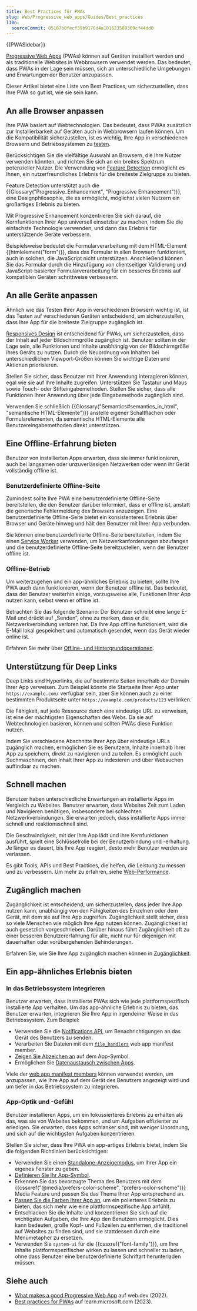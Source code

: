 ```yaml
---
title: Best Practices für PWAs
slug: Web/Progressive_web_apps/Guides/Best_practices
l10n:
  sourceCommit: 05187b0fecf39b9176d4a101623589309cf44dd0
---
```


{{PWASidebar}}

[Progressive Web Apps](/de/docs/Web/Progressive_web_apps) (PWAs) können auf Geräten installiert werden und als traditionelle Websites in Webbrowsern verwendet werden. Das bedeutet, dass PWAs in der Lage sein müssen, sich an unterschiedliche Umgebungen und Erwartungen der Benutzer anzupassen.

Dieser Artikel bietet eine Liste von Best Practices, um sicherzustellen, dass Ihre PWA so gut ist, wie sie sein kann.

## An alle Browser anpassen

Ihre PWA basiert auf Webtechnologien. Das bedeutet, dass PWAs zusätzlich zur Installierbarkeit auf Geräten auch in Webbrowsern laufen können. Um die Kompatibilität sicherzustellen, ist es wichtig, Ihre App in verschiedenen Browsern und Betriebssystemen zu [testen](/de/docs/Learn_web_development/Extensions/Testing).

Berücksichtigen Sie die vielfältige Auswahl an Browsern, die Ihre Nutzer verwenden könnten, und richten Sie sich an ein breites Spektrum potenzieller Nutzer. Die Verwendung von [Feature Detection](/de/docs/Learn_web_development/Extensions/Testing/Feature_detection) ermöglicht es Ihnen, ein nutzerfreundliches Erlebnis für die breiteste Zielgruppe zu bieten.

Feature Detection unterstützt auch die {{Glossary("Progressive_Enhancement", "Progressive Enhancement")}}, eine Designphilosophie, die es ermöglicht, möglichst vielen Nutzern ein großartiges Erlebnis zu bieten.

Mit Progressive Enhancement konzentrieren Sie sich darauf, die Kernfunktionen Ihrer App universell einsetzbar zu machen, indem Sie die einfachste Technologie verwenden, und dann das Erlebnis für unterstützende Geräte verbessern.

Beispielsweise bedeutet die Formularverarbeitung mit dem HTML-Element {{htmlelement("form")}}, dass das Formular in allen Browsern funktioniert, auch in solchen, die JavaScript nicht unterstützen. Anschließend können Sie das Formular durch die Hinzufügung von clientseitiger Validierung und JavaScript-basierter Formularverarbeitung für ein besseres Erlebnis auf kompatiblen Geräten schrittweise verbessern.

## An alle Geräte anpassen

Ähnlich wie das Testen Ihrer App in verschiedenen Browsern wichtig ist, ist das Testen auf verschiedenen Geräten entscheidend, um sicherzustellen, dass Ihre App für die breiteste Zielgruppe zugänglich ist.

[Responsives Design](/de/docs/Learn_web_development/Core/CSS_layout/Responsive_Design) ist entscheidend für PWAs, um sicherzustellen, dass der Inhalt auf jeder Bildschirmgröße zugänglich ist. Benutzer sollten in der Lage sein, alle Funktionen und Inhalte unabhängig von der Bildschirmgröße ihres Geräts zu nutzen. Durch die Neuordnung von Inhalten bei unterschiedlichen Viewport-Größen können Sie wichtige Daten und Aktionen priorisieren.

Stellen Sie sicher, dass Benutzer mit Ihrer Anwendung interagieren können, egal wie sie auf Ihre Inhalte zugreifen. Unterstützen Sie Tastatur und Maus sowie Touch- oder Stifteingabemethoden. Stellen Sie sicher, dass alle Funktionen Ihrer Anwendung über jede Eingabemethode zugänglich sind.

Verwenden Sie schließlich {{Glossary("Semantics#semantics_in_html", "semantische HTML-Elemente")}} anstelle eigener Schaltflächen oder Formularelementen, da semantische HTML-Elemente alle Benutzereingabemethoden direkt unterstützen.

## Eine Offline-Erfahrung bieten

Benutzer von installierten Apps erwarten, dass sie immer funktionieren, auch bei langsamen oder unzuverlässigen Netzwerken oder wenn ihr Gerät vollständig offline ist.

### Benutzerdefinierte Offline-Seite

Zumindest sollte Ihre PWA eine benutzerdefinierte Offline-Seite bereitstellen, die den Benutzer darüber informiert, dass er offline ist, anstatt die generische Fehlermeldung des Browsers anzuzeigen. Eine benutzerdefinierte Offline-Seite bietet ein konsistenteres Erlebnis über Browser und Geräte hinweg und hält den Benutzer mit Ihrer App verbunden.

Sie können eine benutzerdefinierte Offline-Seite bereitstellen, indem Sie einen [Service Worker](/de/docs/Web/API/Service_Worker_API) verwenden, um Netzwerkanforderungen abzufangen und die benutzerdefinierte Offline-Seite bereitzustellen, wenn der Benutzer offline ist.

### Offline-Betrieb

Um weiterzugehen und ein app-ähnliches Erlebnis zu bieten, sollte Ihre PWA auch dann funktionieren, wenn der Benutzer offline ist. Das bedeutet, dass der Benutzer weiterhin einige, vorzugsweise alle, Funktionen Ihrer App nutzen kann, selbst wenn er offline ist.

Betrachten Sie das folgende Szenario: Der Benutzer schreibt eine lange E-Mail und drückt auf „Senden“, ohne zu merken, dass er die Netzwerkverbindung verloren hat. Da Ihre App offline funktioniert, wird die E-Mail lokal gespeichert und automatisch gesendet, wenn das Gerät wieder online ist.

Erfahren Sie mehr über [Offline- und Hintergrundoperationen](/de/docs/Web/Progressive_web_apps/Guides/Offline_and_background_operation).

## Unterstützung für Deep Links

Deep Links sind Hyperlinks, die auf bestimmte Seiten innerhalb der Domain Ihrer App verweisen. Zum Beispiel könnte die Startseite Ihrer App unter `https://example.com/` verfügbar sein, aber Sie können auch zu einer bestimmten Produktseite unter `https://example.com/products/123` verlinken.

Die Fähigkeit, auf jede Ressource durch eine eindeutige URL zu verweisen, ist eine der mächtigsten Eigenschaften des Webs. Da sie auf Webtechnologien basieren, können und sollten PWAs diese Funktion nutzen.

Indem Sie verschiedene Abschnitte Ihrer App über eindeutige URLs zugänglich machen, ermöglichen Sie es Benutzern, Inhalte innerhalb Ihrer App zu speichern, direkt zu navigieren und zu teilen. Es ermöglicht auch Suchmaschinen, den Inhalt Ihrer App zu indexieren und über Websuchen auffindbar zu machen.

## Schnell machen

Benutzer haben unterschiedliche Erwartungen an installierte Apps im Vergleich zu Websites. Benutzer erwarten, dass Websites Zeit zum Laden und Navigieren benötigen, insbesondere bei schlechten Netzwerkverbindungen. Sie erwarten jedoch, dass installierte Apps immer schnell und reaktionsschnell sind.

Die Geschwindigkeit, mit der Ihre App lädt und ihre Kernfunktionen ausführt, spielt eine Schlüsselrolle bei der Benutzerbindung und -erhaltung. Je länger es dauert, bis Ihre App reagiert, desto mehr Benutzer werden sie verlassen.

Es gibt Tools, APIs und Best Practices, die helfen, die Leistung zu messen und zu verbessern. Um mehr zu erfahren, siehe [Web-Performance](/de/docs/Web/Performance).

## Zugänglich machen

Zugänglichkeit ist entscheidend, um sicherzustellen, dass jeder Ihre App nutzen kann, unabhängig von den Fähigkeiten des Einzelnen oder dem Gerät, mit dem sie auf Ihre App zugreifen. Zugänglichkeit stellt sicher, dass so viele Menschen wie möglich Ihre App nutzen können. Zugänglichkeit ist auch gesetzlich vorgeschrieben. Darüber hinaus führt Zugänglichkeit oft zu einer besseren Benutzererfahrung für alle, nicht nur für diejenigen mit dauerhaften oder vorübergehenden Behinderungen.

Erfahren Sie, wie Sie Ihre App zugänglich machen können in [Zugänglichkeit](/de/docs/Web/Accessibility).

## Ein app-ähnliches Erlebnis bieten

### In das Betriebssystem integrieren

Benutzer erwarten, dass installierte PWAs sich wie jede plattformspezifisch installierte App verhalten. Um das app-ähnliche Erlebnis zu bieten, das Benutzer erwarten, integrieren Sie Ihre App in irgendeiner Weise in das Betriebssystem. Zum Beispiel:

- Verwenden Sie die [Notifications API](/de/docs/Web/API/Notifications_API), um Benachrichtigungen an das Gerät des Benutzers zu senden.
- Verarbeiten Sie Dateien mit dem [`file_handlers`](/de/docs/Web/Progressive_web_apps/Manifest/Reference/file_handlers) web app manifest member.
- [Zeigen Sie Abzeichen an](/de/docs/Web/Progressive_web_apps/How_to/Display_badge_on_app_icon) auf dem App-Symbol.
- Ermöglichen Sie [Datenaustausch zwischen Apps](/de/docs/Web/Progressive_web_apps/How_to/Share_data_between_apps).

Viele der [web app manifest members](/de/docs/Web/Progressive_web_apps/Manifest#members) können verwendet werden, um anzupassen, wie Ihre App auf dem Gerät des Benutzers angezeigt wird und um tiefer in das Betriebssystem zu integrieren.

### App-Optik und -Gefühl

Benutzer installieren Apps, um ein fokussierteres Erlebnis zu erhalten als das, was sie von Websites bekommen, und um Aufgaben effizienter zu erledigen. Sie erwarten, dass Apps schlanker sind, mit weniger Unordnung, und sich auf die wichtigsten Aufgaben konzentrieren.

Stellen Sie sicher, dass Ihre PWA ein app-artiges Erlebnis bietet, indem Sie die folgenden Richtlinien berücksichtigen:

- Verwenden Sie einen [Standalone-Anzeigemodus](/de/docs/Web/Progressive_web_apps/How_to/Create_a_standalone_app), um Ihrer App ein eigenes Fenster zu geben.
- [Definieren Sie Ihr App-Symbol](/de/docs/Web/Progressive_web_apps/How_to/Define_app_icons).
- Erkennen Sie das bevorzugte Thema des Benutzers mit dem {{cssxref("@media/prefers-color-scheme", "prefers-color-scheme")}} Media Feature und passen Sie das Thema Ihrer App entsprechend an.
- [Passen Sie die Farben Ihrer App an](/de/docs/Web/Progressive_web_apps/How_to/Customize_your_app_colors), um ein polierteres Erlebnis zu bieten, das sich mehr wie eine plattformspezifische App anfühlt.
- Entschlacken Sie die Inhalte und konzentrieren Sie sich auf die wichtigsten Aufgaben, die Ihre App den Benutzern ermöglicht. Dies kann bedeuten, große Kopf- und Fußzeilen zu entfernen, die traditionell auf Websites zu finden sind, und sie stattdessen durch eine Menümetapher zu ersetzen.
- Verwenden Sie `system-ui` für die {{cssxref("font-family")}}, um Ihre Inhalte plattformspezifischer wirken zu lassen und schneller zu laden, ohne dass Benutzer eine benutzerdefinierte Schriftart herunterladen müssen.

## Siehe auch

- [What makes a good Progressive Web App](https://web.dev/articles/pwa-checklist) auf web.dev (2022).
- [Best practices for PWAs](https://learn.microsoft.com/en-us/microsoft-edge/progressive-web-apps-chromium/how-to/best-practices) auf learn.microsoft.com (2023).

